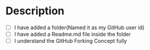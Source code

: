 # Description

- [ ] I have added a folder(Named it as my GitHub user id)
- [ ] I have added a Readme.md file inside the folder
- [ ] I understand the GitHub Forking Concept fully
